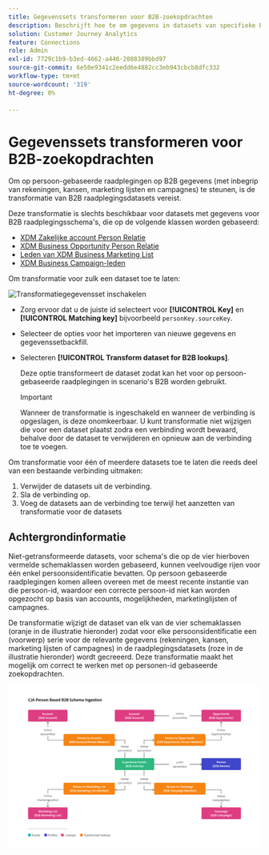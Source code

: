 ```yaml
---
title: Gegevenssets transformeren voor B2B-zoekopdrachten
description: Beschrijft hoe te om gegevens in datasets van specifieke B2B raadplegingsschema's om te zetten
solution: Customer Journey Analytics
feature: Connections
role: Admin
exl-id: 7729c1b9-b3ed-4662-a446-2088389bbd97
source-git-commit: 6e50e9341c2eedd6e4882cc3eb943cbcb8dfc332
workflow-type: tm+mt
source-wordcount: '319'
ht-degree: 0%

---
```


# Gegevenssets transformeren voor B2B-zoekopdrachten

Om op persoon-gebaseerde raadplegingen op B2B gegevens (met inbegrip van rekeningen, kansen, marketing lijsten en campagnes) te steunen, is de transformatie van B2B raadplegingsdatasets vereist.

Deze transformatie is slechts beschikbaar voor datasets met gegevens voor B2B raadplegingsschema&#39;s, die op de volgende klassen worden gebaseerd:

* [XDM Zakelijke account Person Relatie](https://experienceleague.adobe.com/en/docs/experience-platform/xdm/classes/b2b/business-account-person-relation)
* [XDM Business Opportunity Person Relatie](https://experienceleague.adobe.com/en/docs/experience-platform/xdm/classes/b2b/business-opportunity-person-relation)
* [Leden van XDM Business Marketing List](https://experienceleague.adobe.com/en/docs/experience-platform/xdm/classes/b2b/business-marketing-list-members)
* [XDM Business Campaign-leden](https://experienceleague.adobe.com/en/docs/experience-platform/xdm/classes/b2b/business-campaign-members)

Om transformatie voor zulk een dataset toe te laten:

![Transformatiegegevensset inschakelen](assets/transform-dataset.gif)

* Zorg ervoor dat u de juiste id selecteert voor **[!UICONTROL Key]** en **[!UICONTROL Matching key]** bijvoorbeeld `personKey.sourceKey`.

* Selecteer de opties voor het importeren van nieuwe gegevens en gegevenssetbackfill.

* Selecteren **[!UICONTROL Transform dataset for B2B lookups]**.

  Deze optie transformeert de dataset zodat kan het voor op persoon-gebaseerde raadplegingen in scenario&#39;s B2B worden gebruikt.


  >[!IMPORTANT]
  >
  >Wanneer de transformatie is ingeschakeld en wanneer de verbinding is opgeslagen, is deze onomkeerbaar. U kunt transformatie niet wijzigen die voor een dataset plaatst zodra een verbinding wordt bewaard, behalve door de dataset te verwijderen en opnieuw aan de verbinding toe te voegen.

Om transformatie voor één of meerdere datasets toe te laten die reeds deel van een bestaande verbinding uitmaken:

1. Verwijder de datasets uit de verbinding.
1. Sla de verbinding op.
1. Voeg de datasets aan de verbinding toe terwijl het aanzetten van transformatie voor de datasets

## Achtergrondinformatie

Niet-getransformeerde datasets, voor schema&#39;s die op de vier hierboven vermelde schemaklassen worden gebaseerd, kunnen veelvoudige rijen voor één enkel persoonsidentificatie bevatten. Op persoon gebaseerde raadplegingen komen alleen overeen met de meest recente instantie van die persoon-id, waardoor een correcte persoon-id niet kan worden opgezocht op basis van accounts, mogelijkheden, marketinglijsten of campagnes.

De transformatie wijzigt de dataset van elk van de vier schemaklassen (oranje in de illustratie hieronder) zodat voor elke persoonsidentificatie een (voorwerp) serie voor de relevante gegevens (rekeningen, kansen, marketing lijsten of campagnes) in de raadplegingsdatasets (roze in de illustratie hieronder) wordt gecreeerd. Deze transformatie maakt het mogelijk om correct te werken met op personen-id gebaseerde zoekopdrachten.

![B2B-schema&#39;s](./assets/b2b-schemas.svg)
